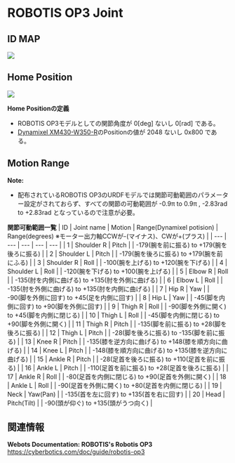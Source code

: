 # ROBOTIS OP3 Joint

## ID MAP
<img src="https://emanual.robotis.com/assets/images/platform/op3/op3_030_rev2.png">

## Home Position
<img src="https://emanual.robotis.com/assets/images/platform/op3/op3_assemble_data.png">

<b>Home Positionの定義</b>
- ROBOTIS OP3モデルとしての関節角度が 0[deg] ないし 0[rad] である。
- <a href ="https://emanual.robotis.com/docs/en/dxl/x/xm430-w350/">Dynamixel XM430-W350-R</a>のPositionの値が 2048 ないし 0x800 である。 

## Motion Range

<b>Note:</b>
- 配布されているROBOTIS OP3のURDFモデルでは関節可動範囲のパラメーター設定がされておらず、すべての関節の可動範囲が -0.9π to 0.9π , -2.83rad to +2.83rad となっているので注意が必要。

<b>関節可動範囲一覧</b>
| ID  | Joint name | Motion | Range(Dynamixel potision) | Range(degrees) ※モーター出力軸CCWが-(マイナス)、CWが+(プラス) |
| --- | ---        | ---    | ---                       | ---            |
| 1   | Shoulder R | Pitch  |                     | -179(腕を前に振る) to +179(腕を後ろに振る) |
| 2   | Shoulder L | Pitch  |                     | -179(腕を後ろに振る) to +179(腕を前にふる) |
| 3   | Shoulder R | Roll   |                     | -100(腕を上げる) to +120(腕を下げる)  |
| 4   | Shoulder L | Roll   |                     | -120(腕を下げる) to +100(腕を上げる)  |
| 5   | Elbow R    | Roll   |                     | -135(肘を内側に曲げる) to +135(肘を外側に曲げる)  |
| 6   | Elbow L    | Roll   |                     | -135(肘を外側に曲げる) to +135(肘を内側に曲げる)  |
| 7   | Hip R      | Yaw    |                     | -90(脚を外側に回す) to +45(足を内側に回す)  |
| 8   | Hip L      | Yaw    |                     | -45(脚を内側に回す) to +90(脚を外側に回す)  |
| 9   | Thigh R    | Roll   |                     | -90(脚を外側に開く) to +45(脚を内側に閉じる) |
| 10  | Thigh L    | Roll   |                     | -45(脚を内側に閉じる) to +90(脚を外側に開く) |
| 11  | Thigh R    | Pitch  |                     | -135(脚を前に振る) to +28(脚を後ろに振る)  |
| 12  | Thigh L    | Pitch  |                     | -28(脚を後ろに振る) to -135(脚を前に振る)  |
| 13  | Knee R     | Pitch  |                     | -135(膝を逆方向に曲げる) to +148(膝を順方向に曲げる)  |
| 14  | Knee L     | Pitch  |                     | -148(膝を順方向に曲げる) to +135(膝を逆方向に曲げる)  |
| 15  | Ankle R    | Pitch  |                     | -28(足首を後ろに振る) to +110(足首を前に振る) |
| 16  | Ankle L    | Pitch  |                     | -110(足首を前に振る) to +28(足首を後ろに振る)  |
| 17  | Ankle R    | Roll   |                     | -80(足首を内側に閉じる) to +90(足首を外側に開く) |
| 18  | Ankle L    | Roll   |                     | -90(足首を外側に開く) to +80(足首を内側に閉じる) |
| 19  |  Neck      | Yaw(Pan)    |                     | -135(首を左に回す) to +135(首を右に回す) |
| 20  |  Head      | Pitch(Tilt) |                     | -90(頭が仰ぐ) to +135(頭がうつ向く)  |

## 関連情報

<b>Webots Documentation: ROBOTIS's Robotis OP3</b> <a href ="https://cyberbotics.com/doc/guide/robotis-op3">https://cyberbotics.com/doc/guide/robotis-op3</a>
